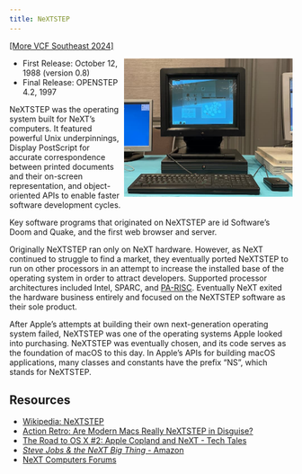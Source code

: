 ```yaml
---
title: NeXTSTEP
---
```


[[More VCF Southeast 2024]](/computers/vcfse2024)

<img src="/img/vcfse2024/nextstation-nextstep-molecule.jpg" width="300" style="float: right" />

- First Release: October 12, 1988 (version 0.8)
- Final Release: OPENSTEP 4.2, 1997

NeXTSTEP was the operating system built for NeXT’s computers. It featured powerful Unix underpinnings, Display PostScript for accurate correspondence between printed documents and their on-screen representation, and object-oriented APIs to enable faster software development cycles.

Key software programs that originated on NeXTSTEP are id Software’s Doom and Quake, and the first web browser and server.

Originally NeXTSTEP ran only on NeXT hardware. However, as NeXT continued to struggle to find a market, they eventually ported NeXTSTEP to run on other processors in an attempt to increase the installed base of the operating system in order to attract developers. Supported processor architectures included Intel, SPARC, and [PA-RISC](./hp-model-712-100). Eventually NeXT exited the hardware business entirely and focused on the NeXTSTEP software as their sole product.

After Apple’s attempts at building their own next-generation operating system failed, NeXTSTEP was one of the operating systems Apple looked into purchasing. NeXTSTEP was eventually chosen, and its code serves as the foundation of macOS to this day. In Apple’s APIs for building macOS applications, many classes and constants have the prefix “NS”, which stands for NeXTSTEP.

## Resources

- [Wikipedia: NeXTSTEP](https://en.wikipedia.org/wiki/NeXTSTEP)
- [Action Retro: Are Modern Macs Really NeXTSTEP in Disguise?](https://youtu.be/HyitnJQRvu0)
- [The Road to OS X #2: Apple Copland and NeXT - Tech Tales](https://overcast.fm/+wCpzWVZXA)
- [_Steve Jobs &amp; the NeXT Big Thing_ - Amazon](https://www.amazon.com/Steve-Jobs-NeXT-Big-Thing-ebook/dp/B006VOM5V6/ref=sr_1_1?crid=XLFMUCGXLO32&dib=eyJ2IjoiMSJ9.WTHA7TY2KRxzHoPgErbOTnQay338HOyGyL7aU2M4x8rzy9zkgFsLAbcTD4cEpPwYlGlEVe73tIod2TJIbxJNeq34w1X2Z-7tkuU4JauBXfrLa7D12hKEJmcp81AHlGcPQNIaF2jhCHI-Wqt4RD8fo9Xc0ac0b190FoZ6i8OmNltrqk9zxS2v2TZdf0vbiq1A.-MksYU-A_vb-SKjbCFJcXF0taG5le7nV11HqgbGpmR0&dib_tag=se&keywords=steve+jobs+and+the+next+big+thing&qid=1720894864&sprefix=steve+jobs+and+the+next+big%2Caps%2C271&sr=8-1)
- [NeXT Computers Forums](https://www.nextcomputers.org/forums/index.php)
